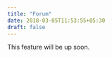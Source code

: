 ```yaml
---
title: "Forum"
date: 2018-03-05T11:53:55+05:30
draft: false 
---
```


This feature will be up soon.

